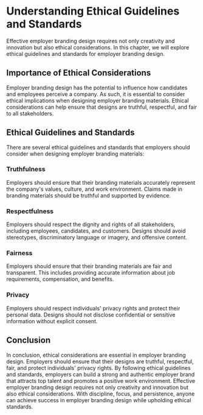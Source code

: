 # Understanding Ethical Guidelines and Standards

Effective employer branding design requires not only creativity and innovation but also ethical considerations. In this chapter, we will explore ethical guidelines and standards for employer branding design.

Importance of Ethical Considerations
------------------------------------

Employer branding design has the potential to influence how candidates and employees perceive a company. As such, it is essential to consider ethical implications when designing employer branding materials. Ethical considerations can help ensure that designs are truthful, respectful, and fair to all stakeholders.

Ethical Guidelines and Standards
--------------------------------

There are several ethical guidelines and standards that employers should consider when designing employer branding materials:

### Truthfulness

Employers should ensure that their branding materials accurately represent the company's values, culture, and work environment. Claims made in branding materials should be truthful and supported by evidence.

### Respectfulness

Employers should respect the dignity and rights of all stakeholders, including employees, candidates, and customers. Designs should avoid stereotypes, discriminatory language or imagery, and offensive content.

### Fairness

Employers should ensure that their branding materials are fair and transparent. This includes providing accurate information about job requirements, compensation, and benefits.

### Privacy

Employers should respect individuals' privacy rights and protect their personal data. Designs should not disclose confidential or sensitive information without explicit consent.

Conclusion
----------

In conclusion, ethical considerations are essential in employer branding design. Employers should ensure that their designs are truthful, respectful, fair, and protect individuals' privacy rights. By following ethical guidelines and standards, employers can build a strong and authentic employer brand that attracts top talent and promotes a positive work environment. Effective employer branding design requires not only creativity and innovation but also ethical considerations. With discipline, focus, and persistence, anyone can achieve success in employer branding design while upholding ethical standards.
